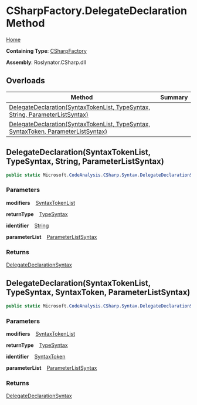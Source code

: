 # CSharpFactory\.DelegateDeclaration Method

[Home](../../../../README.md)

**Containing Type**: [CSharpFactory](../README.md)

**Assembly**: Roslynator\.CSharp\.dll

## Overloads

| Method | Summary |
| ------ | ------- |
| [DelegateDeclaration(SyntaxTokenList, TypeSyntax, String, ParameterListSyntax)](#Roslynator_CSharp_CSharpFactory_DelegateDeclaration_Microsoft_CodeAnalysis_SyntaxTokenList_Microsoft_CodeAnalysis_CSharp_Syntax_TypeSyntax_System_String_Microsoft_CodeAnalysis_CSharp_Syntax_ParameterListSyntax_) | |
| [DelegateDeclaration(SyntaxTokenList, TypeSyntax, SyntaxToken, ParameterListSyntax)](#Roslynator_CSharp_CSharpFactory_DelegateDeclaration_Microsoft_CodeAnalysis_SyntaxTokenList_Microsoft_CodeAnalysis_CSharp_Syntax_TypeSyntax_Microsoft_CodeAnalysis_SyntaxToken_Microsoft_CodeAnalysis_CSharp_Syntax_ParameterListSyntax_) | |

## DelegateDeclaration\(SyntaxTokenList, TypeSyntax, String, ParameterListSyntax\) <a id="Roslynator_CSharp_CSharpFactory_DelegateDeclaration_Microsoft_CodeAnalysis_SyntaxTokenList_Microsoft_CodeAnalysis_CSharp_Syntax_TypeSyntax_System_String_Microsoft_CodeAnalysis_CSharp_Syntax_ParameterListSyntax_"></a>

```csharp
public static Microsoft.CodeAnalysis.CSharp.Syntax.DelegateDeclarationSyntax DelegateDeclaration(Microsoft.CodeAnalysis.SyntaxTokenList modifiers, Microsoft.CodeAnalysis.CSharp.Syntax.TypeSyntax returnType, string identifier, Microsoft.CodeAnalysis.CSharp.Syntax.ParameterListSyntax parameterList)
```

### Parameters

**modifiers** &ensp; [SyntaxTokenList](https://docs.microsoft.com/en-us/dotnet/api/microsoft.codeanalysis.syntaxtokenlist)

**returnType** &ensp; [TypeSyntax](https://docs.microsoft.com/en-us/dotnet/api/microsoft.codeanalysis.csharp.syntax.typesyntax)

**identifier** &ensp; [String](https://docs.microsoft.com/en-us/dotnet/api/system.string)

**parameterList** &ensp; [ParameterListSyntax](https://docs.microsoft.com/en-us/dotnet/api/microsoft.codeanalysis.csharp.syntax.parameterlistsyntax)

### Returns

[DelegateDeclarationSyntax](https://docs.microsoft.com/en-us/dotnet/api/microsoft.codeanalysis.csharp.syntax.delegatedeclarationsyntax)

## DelegateDeclaration\(SyntaxTokenList, TypeSyntax, SyntaxToken, ParameterListSyntax\) <a id="Roslynator_CSharp_CSharpFactory_DelegateDeclaration_Microsoft_CodeAnalysis_SyntaxTokenList_Microsoft_CodeAnalysis_CSharp_Syntax_TypeSyntax_Microsoft_CodeAnalysis_SyntaxToken_Microsoft_CodeAnalysis_CSharp_Syntax_ParameterListSyntax_"></a>

```csharp
public static Microsoft.CodeAnalysis.CSharp.Syntax.DelegateDeclarationSyntax DelegateDeclaration(Microsoft.CodeAnalysis.SyntaxTokenList modifiers, Microsoft.CodeAnalysis.CSharp.Syntax.TypeSyntax returnType, Microsoft.CodeAnalysis.SyntaxToken identifier, Microsoft.CodeAnalysis.CSharp.Syntax.ParameterListSyntax parameterList)
```

### Parameters

**modifiers** &ensp; [SyntaxTokenList](https://docs.microsoft.com/en-us/dotnet/api/microsoft.codeanalysis.syntaxtokenlist)

**returnType** &ensp; [TypeSyntax](https://docs.microsoft.com/en-us/dotnet/api/microsoft.codeanalysis.csharp.syntax.typesyntax)

**identifier** &ensp; [SyntaxToken](https://docs.microsoft.com/en-us/dotnet/api/microsoft.codeanalysis.syntaxtoken)

**parameterList** &ensp; [ParameterListSyntax](https://docs.microsoft.com/en-us/dotnet/api/microsoft.codeanalysis.csharp.syntax.parameterlistsyntax)

### Returns

[DelegateDeclarationSyntax](https://docs.microsoft.com/en-us/dotnet/api/microsoft.codeanalysis.csharp.syntax.delegatedeclarationsyntax)

